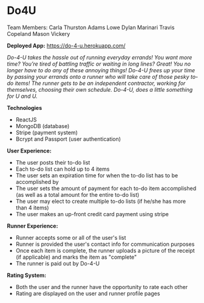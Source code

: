# Do4U

Team Members:
Carla Thurston
Adams Lowe
Dylan Marinari
Travis Copeland
Mason Vickery

**Deployed App:** https://do-4-u.herokuapp.com/

*Do-4-U takes the hassle out of running everyday errands! You want more time? You’re tired of battling traffic or waiting in long lines?  Great!  You no longer have to do any of these annoying things!  Do-4-U frees up your time by passing your errands onto a runner who will take care of those pesky to-do items!  The runner gets to be an independent contractor, working for themselves, choosing their own schedule.  Do-4-U, does a little something for U and U.*


**Technologies**
- ReactJS
- MongoDB (database)
- Stripe (payment system)
- Bcrypt and Passport (user authentication)


**User Experience:**
- The user posts their to-do list
- Each to-do list can hold up to 4 items
- The user sets an expiration time for when the to-do list has to be accomplished by
- The user sets the amount of payment for each to-do item accomplished (as well as a total amount for the entire to-do list)
- The user may elect to create multiple to-do lists (if he/she has more than 4 items)
- The user makes an up-front credit card payment using stripe 


**Runner Experience:**
- Runner accepts some or all of the user's list
- Runner is provided the user's contact info for communication purposes
- Once each item is complete, the runner uploads a picture of the receipt (if applicable) and marks the item as "complete"
- The runner is paid out by Do-4-U


**Rating System:**
- Both the user and the runner have the opportunity to rate each other
- Rating are displayed on the user and runner profile pages
